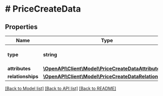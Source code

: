 # # PriceCreateData

## Properties

Name | Type | Description | Notes
------------ | ------------- | ------------- | -------------
**type** | **string** | The resource&#39;s type |
**attributes** | [**\OpenAPI\Client\Model\PriceCreateDataAttributes**](PriceCreateDataAttributes.md) |  |
**relationships** | [**\OpenAPI\Client\Model\PriceCreateDataRelationships**](PriceCreateDataRelationships.md) |  | [optional]

[[Back to Model list]](../../README.md#models) [[Back to API list]](../../README.md#endpoints) [[Back to README]](../../README.md)
